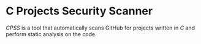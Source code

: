 # C Projects Security Scanner
_CPSS_ is a tool that automatically scans GitHub for projects written in _C_ and perform static analysis on the code.
